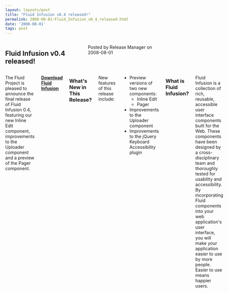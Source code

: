 ```yaml
---
layout: layouts/post
title: "Fluid Infusion v0.4 released!"
permalink: 2008-08-01-Fluid_Infusion_v0_4_released.html
date: '2008-08-01'
tags: post
---
```

<section class="row">
   <div class="medium-6 columns">
      <h2 class="fluid-web-emphasized-text">Fluid Infusion v0.4 released!</h2>
      <p class="fluid-web-news-post-meta">
         Posted by Release Manager on 2008-08-01
      </p>
   </div>
   <div class="medium-6 columns">
      <p>The Fluid Project is pleased to announce the final release of Fluid Infusion 0.4,
       featuring our new Inline Edit component, improvements to the Uploader component and a preview of the Pager component.</p>
      <p><strong> <a href="https://github.com/fluid-project/infusion">Download Fluid Infusion</a> </strong></p>
      <h3>What&#39;s New in This Release?</h3>
      <p>New features of this release include:</p>
      <ul>
         <li>
            Preview versions of two new components:
            <ul>
               <li>Inline Edit</li>
               <li>Pager</li>
            </ul>
         </li>
         <li>Improvements to the Uploader component</li>
         <li>Improvements to the jQuery Keyboard Accessibility plugin</li>
      </ul>
      <h3>What is Fluid Infusion?</h3>
      <p>Fluid Infusion is a collection of rich, reusable, accessible user interface components built for the Web.
       These components have been designed by a cross-disciplinary team and thoroughly tested for usability and
        accessibility. By incorporating Fluid components into your web application&#39;s user interface, you will
         make your application easier to use by more people. Easier to use means happier users.</p>
   </div>
</section>

